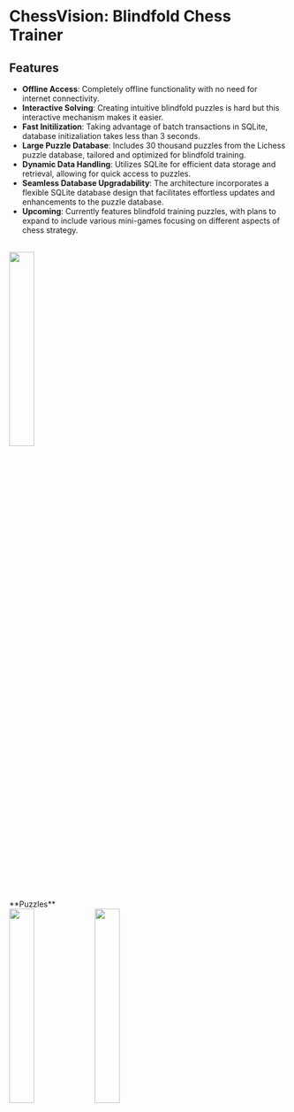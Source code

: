 # ChessVision: Blindfold Chess Trainer

## Features
- **Offline Access**: Completely offline functionality with no need for internet connectivity.
- **Interactive Solving**: Creating intuitive blindfold puzzles is hard but this interactive mechanism makes it easier.
- **Fast Initilization**: Taking advantage of batch transactions in SQLite, database initizaliation takes less than 3 seconds.
- **Large Puzzle Database**: Includes 30 thousand puzzles from the Lichess puzzle database, tailored and optimized for blindfold training.
- **Dynamic Data Handling**: Utilizes SQLite for efficient data storage and retrieval, allowing for quick access to puzzles.
- **Seamless Database Upgradability**: The architecture incorporates a flexible SQLite database design that facilitates effortless updates and enhancements to the puzzle database.
- **Upcoming**: Currently features blindfold training puzzles, with plans to expand to include various mini-games focusing on different aspects of chess strategy.

<br>
<img src="https://github.com/dancingmadman2/chess_vision/assets/88443368/33f94c25-fc4f-418c-bbb7-c831f41938dc" width=30% height=30%>
<br>
**Puzzles**
<br>
<img src="https://github.com/dancingmadman2/chess_vision/assets/88443368/46952ef7-6d4a-4e81-92a5-72e100442c18" width=30% height=30%>
<img src="https://github.com/dancingmadman2/chess_vision/assets/88443368/c0c29d96-88ce-40fe-8cef-7c59470c7d23" width=30% height=30%>






